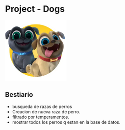 # Project - Dogs

<p align="left">
  <img height="200" src="./dog.png" />
</p>

## Bestiario

- busqueda de razas de perros
- Creacion de nueva raza de perro.
- filtrado por temperamentos.
- mostrar todos los perros q estan en la base de datos.
